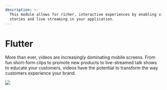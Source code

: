 ```yaml
---
description: >-
  This module allows for richer, interactive experiences by enabling video
  stories and live streaming in your application.
---
```


# Flutter

More than ever, videos are increasingly dominating mobile screens. From fun short-form clips to promote new products to live-streamed talk shows to educate your customers, videos have the potential to transform the way customers experience your brand.

![](<../../../.gitbook/assets/image (4) (1) (1) (1) (1).png>)
